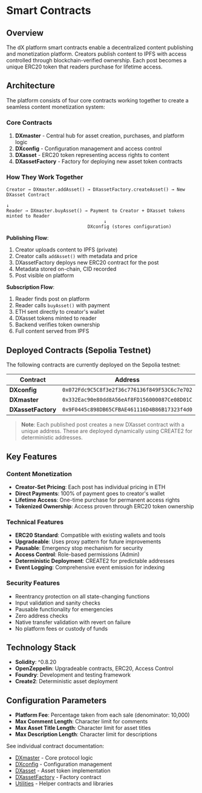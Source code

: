 # Smart Contracts

## Overview

The dX platform smart contracts enable a decentralized content publishing and monetization platform. Creators publish content to IPFS with access controlled through blockchain-verified ownership. Each post becomes a unique ERC20 token that readers purchase for lifetime access.

## Architecture

The platform consists of four core contracts working together to create a seamless content monetization system:

### Core Contracts

1. **DXmaster** - Central hub for asset creation, purchases, and platform logic
2. **DXconfig** - Configuration management and access control
3. **DXasset** - ERC20 token representing access rights to content
4. **DXassetFactory** - Factory for deploying new asset token contracts

### How They Work Together

```
Creator → DXmaster.addAsset() → DXassetFactory.createAsset() → New DXasset Contract
                                                                        ↓
Reader → DXmaster.buyAsset() → Payment to Creator + DXasset tokens minted to Reader
                                    ↓
                              DXconfig (stores configuration)
```

**Publishing Flow**:
1. Creator uploads content to IPFS (private)
2. Creator calls `addAsset()` with metadata and price
3. DXassetFactory deploys new ERC20 contract for the post
4. Metadata stored on-chain, CID recorded
5. Post visible on platform

**Subscription Flow**:
1. Reader finds post on platform
2. Reader calls `buyAsset()` with payment
3. ETH sent directly to creator's wallet
4. DXasset tokens minted to reader
5. Backend verifies token ownership
6. Full content served from IPFS

## Deployed Contracts (Sepolia Testnet)

The following contracts are currently deployed on the Sepolia testnet:

| Contract | Address |
|----------|---------|
| **DXconfig** | `0x072Fdc9C5C8f3e2f36c776136f849F53C6c7e702` |
| **DXmaster** | `0x332Eac90e80dd8A56eAf8FD156000087Ce08D01C` |
| **DXassetFactory** | `0x9F0445c898DB65CFBAE461116D4B86B17323f4d0` |

> **Note**: Each published post creates a new DXasset contract with a unique address. These are deployed dynamically using CREATE2 for deterministic addresses.

## Key Features

### Content Monetization
- **Creator-Set Pricing**: Each post has individual pricing in ETH
- **Direct Payments**: 100% of payment goes to creator's wallet
- **Lifetime Access**: One-time purchase for permanent access rights
- **Tokenized Ownership**: Access proven through ERC20 token ownership

### Technical Features
- **ERC20 Standard**: Compatible with existing wallets and tools
- **Upgradeable**: Uses proxy pattern for future improvements
- **Pausable**: Emergency stop mechanism for security
- **Access Control**: Role-based permissions (Admin)
- **Deterministic Deployment**: CREATE2 for predictable addresses
- **Event Logging**: Comprehensive event emission for indexing

### Security Features
- Reentrancy protection on all state-changing functions
- Input validation and sanity checks
- Pausable functionality for emergencies
- Zero address checks
- Native transfer validation with revert on failure
- No platform fees or custody of funds

## Technology Stack

- **Solidity**: ^0.8.20
- **OpenZeppelin**: Upgradeable contracts, ERC20, Access Control
- **Foundry**: Development and testing framework
- **Create2**: Deterministic asset deployment

## Configuration Parameters

- **Platform Fee**: Percentage taken from each sale (denominator: 10,000)
- **Max Comment Length**: Character limit for comments
- **Max Asset Title Length**: Character limit for asset titles
- **Max Description Length**: Character limit for descriptions

See individual contract documentation:

- [DXmaster](dxmaster.md) - Core protocol logic
- [DXconfig](dxconfig.md) - Configuration management
- [DXasset](dxasset.md) - Asset token implementation
- [DXassetFactory](dxassetfactory.md) - Factory contract
- [Utilities](utilities.md) - Helper contracts and libraries